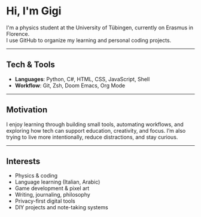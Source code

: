 # Hi, I'm Gigi

I'm a physics student at the University of Tübingen, currently on Erasmus in Florence.  
I use GitHub to organize my learning and personal coding projects.

---

##  Tech & Tools

- **Languages**: Python, C#, HTML, CSS, JavaScript, Shell
- **Workflow**: Git, Zsh, Doom Emacs, Org Mode

---

##  Motivation

I enjoy learning through building small tools, automating workflows, and exploring how tech can support education, creativity, and focus. I’m also trying to live more intentionally, reduce distractions, and stay curious.

---

##  Interests

- Physics & coding  
- Language learning (Italian, Arabic)  
- Game development & pixel art  
- Writing, journaling, philosophy  
- Privacy-first digital tools  
- DIY projects and note-taking systems
